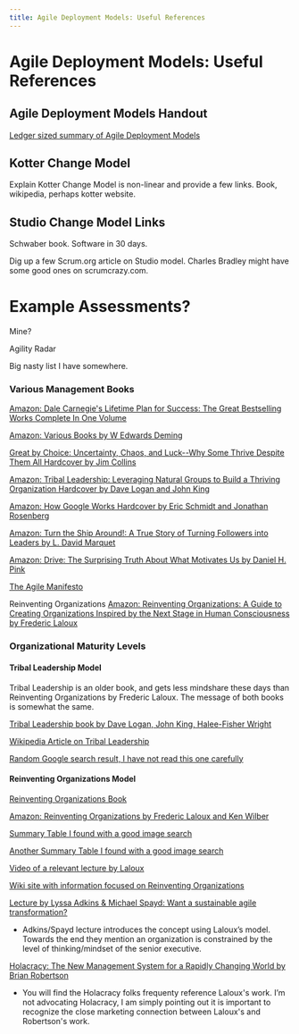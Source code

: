 ```yaml
---
title: Agile Deployment Models: Useful References
---
```


# Agile Deployment Models: Useful References

## Agile Deployment Models Handout

[Ledger sized summary of Agile Deployment Models](https://www.dropbox.com/s/prr4nfbczshat8m/LedgerSizedHandoutV5.pdf?dl=0&lipi=urn%3Ali%3Apage%3Ad_flagship3_profile_view_base_treasury%3BFqxWUfG4Tw2occp131POPA%3D%3D)


## Kotter Change Model
Explain Kotter Change Model is non-linear and provide a few links. Book, wikipedia, perhaps kotter website.

## Studio Change Model Links

Schwaber book. Software in 30 days.

Dig up a few Scrum.org article on Studio model. Charles Bradley might have some good ones on scrumcrazy.com.

# Example Assessments?

Mine?

Agility Radar

Big nasty list I have somewhere.



### Various Management Books

[Amazon: Dale Carnegie's Lifetime Plan for Success: The Great Bestselling Works Complete In One Volume](https://www.amazon.com/gp/product/1578660394)

[Amazon: Various Books by W Edwards Deming](https://www.amazon.com/W.%20Edwards%20Deming/e/B000APR1PW)

[Great by Choice: Uncertainty, Chaos, and Luck--Why Some Thrive Despite Them All Hardcover
by Jim Collins](https://www.amazon.com/Great-Choice-Uncertainty-Luck-Why-Despite/dp/0062120999)

[Amazon: Tribal Leadership: Leveraging Natural Groups to Build a Thriving Organization Hardcover
by Dave Logan and John King](https://www.amazon.com/Tribal-Leadership-Leveraging-Thriving-Organization/dp/0061251305)

[Amazon: How Google Works Hardcover by Eric Schmidt and Jonathan Rosenberg](https://www.amazon.com/How-Google-Works-Eric-Schmidt/dp/1455582344)

[Amazon: Turn the Ship Around!: A True Story of Turning Followers into Leaders
by L. David Marquet](https://www.amazon.com/Turn-Ship-Around-Turning-Followers/dp/1591846404)

[Amazon: Drive: The Surprising Truth About What Motivates Us by Daniel H. Pink](https://www.amazon.com/Drive-Surprising-Truth-About-Motivates/dp/1594488843)

[The Agile Manifesto](http://agilemanifesto.org/)

Reinventing Organizations
[Amazon: Reinventing Organizations: A Guide to Creating Organizations Inspired by the Next Stage in Human Consciousness by Frederic Laloux](https://www.amazon.com/Reinventing-Organizations-Creating-Inspired-Consciousness/dp/296013351X)

### Organizational Maturity Levels

#### Tribal Leadership Model

Tribal Leadership is an older book, and gets less mindshare these days than Reinventing Organizations by Frederic Laloux. The message of both books is somewhat the same.

[Tribal Leadership book by Dave Logan, John King, Halee-Fisher Wright](https://www.amazon.com/Tribal-Leadership-Leveraging-Thriving-Organization/dp/0061251321)

[Wikipedia Article on Tribal Leadership](https://en.wikipedia.org/wiki/Tribal_Leadership)

[Random Google search result, I have not read this one carefully](https://www.isixsigma.com/community/blogs/understanding-five-stages-tribal-leadership/)

#### Reinventing Organizations Model

[Reinventing Organizations Book](http://www.reinventingorganizations.com/)

[Amazon: Reinventing Organizations by Frederic Laloux and Ken Wilber](https://www.amazon.com/Reinventing-Organizations-Frederic-Laloux/dp/2960133501)

[Summary Table I found with a good image search](http://ffluid.de/wp-content/uploads/2015/02/Reinventing-Organizations-Arbeit40.jpg)

[Another Summary Table I found with a good image search](https://www.strategy-business.com/media/image/00344_ex01b.gif)

[Video of a relevant lecture by Laloux](https://www.youtube.com/watch?v=gcS04BI2sbk)

[Wiki site with information focused on Reinventing Organizations](http://www.reinventingorganizationswiki.com/Main_Page)

[Lecture by Lyssa Adkins & Michael Spayd: Want a sustainable agile transformation?](https://www.youtube.com/watch?v=953rtZ9DEYQ)

+ Adkins/Spayd lecture introduces the concept using Laloux’s model. Towards the end they mention an organization is constrained by the level of thinking/mindset of the senior executive. 

[Holacracy: The New Management System for a Rapidly Changing World by Brian Robertson](https://www.amazon.com/Holacracy-Management-System-Rapidly-Changing/dp/162779428X)
+ You will find the Holacracy folks frequenty reference Laloux's work. I’m not advocating Holacracy, I am simply pointing out it is important to recognize the close marketing connection between Laloux's and Robertson's work.


